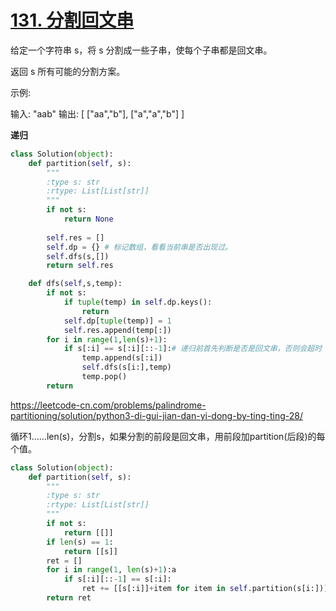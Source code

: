 # [131. 分割回文串](https://leetcode-cn.com/problems/palindrome-partitioning/)

给定一个字符串 s，将 s 分割成一些子串，使每个子串都是回文串。

返回 s 所有可能的分割方案。

示例:

输入: "aab"
输出:
[
  ["aa","b"],
  ["a","a","b"]
]

**递归**

```python
class Solution(object):
    def partition(self, s):
        """
        :type s: str
        :rtype: List[List[str]]
        """
        if not s:
            return None
        
        self.res = []
        self.dp = {} # 标记数组，看看当前串是否出现过。
        self.dfs(s,[])
        return self.res

    def dfs(self,s,temp):
        if not s:
            if tuple(temp) in self.dp.keys():
                return 
            self.dp[tuple(temp)] = 1
            self.res.append(temp[:])
        for i in range(1,len(s)+1):
            if s[:i] == s[:i][::-1]:# 递归前首先判断是否是回文串，否则会超时
                temp.append(s[:i])
                self.dfs(s[i:],temp)
                temp.pop()
        return 

```

<https://leetcode-cn.com/problems/palindrome-partitioning/solution/python3-di-gui-jian-dan-yi-dong-by-ting-ting-28/>

循环1……len(s)，分割s，如果分割的前段是回文串，用前段加partition(后段)的每个值。

```python
class Solution(object):
    def partition(self, s):
        """
        :type s: str
        :rtype: List[List[str]]
        """
        if not s:
            return [[]]
        if len(s) == 1:
            return [[s]]
        ret = []
        for i in range(1, len(s)+1):a
            if s[:i][::-1] == s[:i]:
                ret += [[s[:i]]+item for item in self.partition(s[i:])]
        return ret
```

